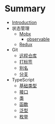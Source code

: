 # Summary

* [Introduction](README.md)
* 状态管理
    * [Mobx](StateManage/Mobx/mobx.md)
        * [observable](StateManage/Mobx/mobx-observable.md)
    * [Redux](StateManage/Redux/redux.md)
* Git
    * [远程仓库](Git/remote.md)
    * [打标签](Git/tag.md)
    * [别名](Git/alias.md)
    * [分支](Git/branch.md)
* TypeScript
    * [基础类型](TypeScript/baseType.md)
    * [接口](TypeScript/interface.md)
    * [类](TypeScript/class.md)
    * [函数](TypeScript/function.md)
    * [泛型](TypeScript/generic.md)
    * [枚举](TypeScript/enum.md)
